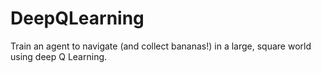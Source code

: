 # DeepQLearning
Train an agent to navigate (and collect bananas!) in a large, square world using deep Q Learning.
